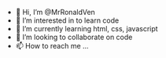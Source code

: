 - 👋 Hi, I’m @MrRonaldVen
- 👀 I’m interested in to learn code 
- 🌱 I’m currently learning html, css, javascript
- 💞️ I’m looking to collaborate on code
- 📫 How to reach me ...

<!---
MrRonaldVen/MrRonaldVen is a ✨ special ✨ repository because its `README.md` (this file) appears on your GitHub profile.
You can click the Preview link to take a look at your changes.
--->

